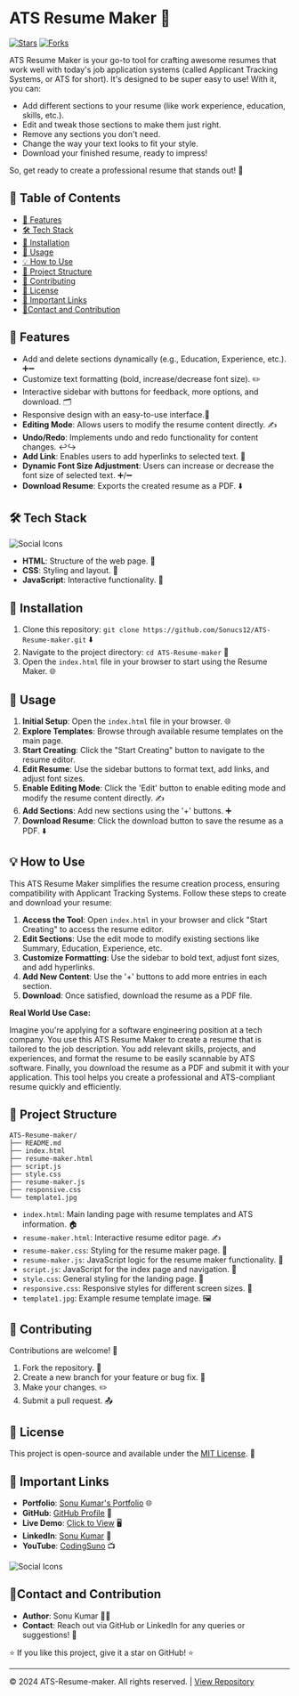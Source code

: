 # ATS Resume Maker 🚀

[![Stars](https://img.shields.io/github/stars/Sonucs12/ATS-Resume-maker?style=flat-square)](https://github.com/Sonucs12/ATS-Resume-maker/stargazers)
[![Forks](https://img.shields.io/github/forks/Sonucs12/ATS-Resume-maker?style=flat-square)](https://github.com/Sonucs12/ATS-Resume-maker/network/members)

ATS Resume Maker is your go-to tool for crafting awesome resumes that work well with today's job application systems (called Applicant Tracking Systems, or ATS for short). It's designed to be super easy to use! With it, you can:

*   Add different sections to your resume (like work experience, education, skills, etc.).
*   Edit and tweak those sections to make them just right.
*   Remove any sections you don't need.
*   Change the way your text looks to fit your style.
*   Download your finished resume, ready to impress!

So, get ready to create a professional resume that stands out! 📝



## 📌 Table of Contents
- [🚀 Features](#-features)
- [🛠️ Tech Stack](#️-tech-stack)
- [💾 Installation](#-installation)
- [📖 Usage](#-usage)
- [💡 How to Use](#-how-to-use)
- [📂 Project Structure](#-project-structure)
- [🤝 Contributing](#-contributing)
- [📜 License](#-license)
- [🔗 Important Links](#-important-links)
- [📝Contact and Contribution](#-contact-and-contribution)



## 🚀 Features
- Add and delete sections dynamically (e.g., Education, Experience, etc.). ➕➖
- Customize text formatting (bold, increase/decrease font size). ✏️
- Interactive sidebar with buttons for feedback, more options, and download. 🗂️
- Responsive design with an easy-to-use interface.📱
- **Editing Mode**: Allows users to modify the resume content directly. ✍️
- **Undo/Redo**: Implements undo and redo functionality for content changes. ↩️↪️
- **Add Link**: Enables users to add hyperlinks to selected text. 🔗
- **Dynamic Font Size Adjustment**: Users can increase or decrease the font size of selected text. ➕/➖
- **Download Resume**: Exports the created resume as a PDF. ⬇️



## 🛠️ Tech Stack
![Social Icons](https://readmecodegen.vercel.app/api/social-icon?name=html5%2Ccss%2Cjavascript&reverseBackground=true)

- **HTML**: Structure of the web page. 🧱
- **CSS**: Styling and layout. 🎨
- **JavaScript**: Interactive functionality. 📜



## 💾 Installation
1. Clone this repository: `git clone https://github.com/Sonucs12/ATS-Resume-maker.git` ⬇️
2. Navigate to the project directory: `cd ATS-Resume-maker` 📂
3. Open the `index.html` file in your browser to start using the Resume Maker. 🌐



## 📖 Usage
1.  **Initial Setup**: Open the `index.html` file in your browser. 🌐
2.  **Explore Templates**: Browse through available resume templates on the main page.
3.  **Start Creating**: Click the "Start Creating" button to navigate to the resume editor.
4.  **Edit Resume**: Use the sidebar buttons to format text, add links, and adjust font sizes.
5.  **Enable Editing Mode**: Click the 'Edit' button to enable editing mode and modify the resume content directly. ✍️
6.  **Add Sections**: Add new sections using the '+' buttons. ➕
7.  **Download Resume**: Click the download button to save the resume as a PDF. ⬇️



## 💡 How to Use
This ATS Resume Maker simplifies the resume creation process, ensuring compatibility with Applicant Tracking Systems. Follow these steps to create and download your resume:

1.  **Access the Tool**: Open `index.html` in your browser and click "Start Creating" to access the resume editor.
2.  **Edit Sections**: Use the edit mode to modify existing sections like Summary, Education, Experience, etc.
3.  **Customize Formatting**: Use the sidebar to bold text, adjust font sizes, and add hyperlinks.
4.  **Add New Content**: Use the '+' buttons to add more entries in each section.
5.  **Download**: Once satisfied, download the resume as a PDF file.

**Real World Use Case:**

Imagine you're applying for a software engineering position at a tech company. You use this ATS Resume Maker to create a resume that is tailored to the job description. You add relevant skills, projects, and experiences, and format the resume to be easily scannable by ATS software. Finally, you download the resume as a PDF and submit it with your application. This tool helps you create a professional and ATS-compliant resume quickly and efficiently.



## 📂 Project Structure
```
ATS-Resume-maker/
├── README.md
├── index.html
├── resume-maker.html
├── script.js
├── style.css
├── resume-maker.js
├── responsive.css
└── template1.jpg
```

-   `index.html`: Main landing page with resume templates and ATS information. 🏠
-   `resume-maker.html`: Interactive resume editor page. ✍️
-   `resume-maker.css`: Styling for the resume maker page. 🎨
-   `resume-maker.js`: JavaScript logic for the resume maker functionality. 📜
-   `script.js`: JavaScript for the index page and navigation. 📜
-   `style.css`: General styling for the landing page. 🎨
-   `responsive.css`: Responsive styles for different screen sizes. 📱
-   `template1.jpg`: Example resume template image. 🖼️



## 🤝 Contributing
Contributions are welcome! 🎉

1.  Fork the repository. 🍴
2.  Create a new branch for your feature or bug fix. 🌿
3.  Make your changes. ✏️
4.  Submit a pull request. 📤



## 📜 License
This project is open-source and available under the [MIT License](LICENSE). 📄



## 🔗 Important Links
-   **Portfolio**: [Sonu Kumar's Portfolio](https://sonucs-portfolio.netlify.app/) 🌐
-   **GitHub**: [GitHub Profile](https://github.com/Sonucs12) 🐙
-   **Live Demo**: [Click to View](https://sonucs12.github.io/ATS-Resume-maker/) 🖥️
-   **LinkedIn**: [Sonu Kumar](https://www.linkedin.com/in/sonu-kumar-15b6b3239/) 💼
-   **YouTube**: [CodingSuno](https://www.youtube.com/@CodingSuno-g4l) 📺

![Social Icons](https://readmecodegen.vercel.app/api/social-icon?name=whatsapp%2Cinstagram%2Cx%2Cfacebook&reverseBackground=true)



## 📝Contact and Contribution
-   **Author**: Sonu Kumar 🧑‍💻
-   **Contact**: Reach out via GitHub or LinkedIn for any queries or suggestions! 📧

⭐ If you like this project, give it a star on GitHub! ⭐

---

© 2024 ATS-Resume-maker. All rights reserved. | [View Repository](https://github.com/Sonucs12/ATS-Resume-maker)